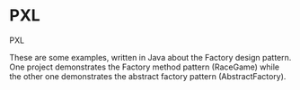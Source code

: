 # PXL
PXL

These are some examples, written in Java about the Factory design pattern.
One project demonstrates the Factory method pattern (RaceGame) while the other one demonstrates the abstract factory pattern (AbstractFactory).
